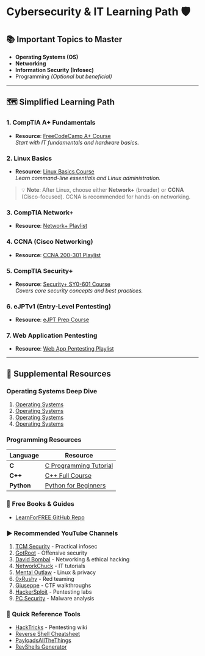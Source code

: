# Cybersecurity & IT Learning Path 🛡️

## 📚 Important Topics to Master
- **Operating Systems (OS)**
- **Networking**
- **Information Security (Infosec)**
- Programming _(Optional but beneficial)_

---

## 🗺️ Simplified Learning Path

### 1. CompTIA A+ Fundamentals
- **Resource**: [FreeCodeCamp A+ Course](https://youtube.com/playlist?list=PLH-n8YK76vIiDdOMRB-ylvns-_8Zl1euV)  
  _Start with IT fundamentals and hardware basics._

### 2. Linux Basics
- **Resource**: [Linux Basics Course](https://www.flexcourses.com/courses/linux-basics)  
  _Learn command-line essentials and Linux administration._

> 💡 **Note**: After Linux, choose either **Network+** (broader) or **CCNA** (Cisco-focused). CCNA is recommended for hands-on networking.

### 3. CompTIA Network+
- **Resource**: [Network+ Playlist](https://youtube.com/playlist?list=PLH-n8YK76vIiuIZoWvHL7AvtrDV7hR3He)

### 4. CCNA (Cisco Networking)
- **Resource**: [CCNA 200-301 Playlist](https://youtube.com/playlist?list=PLAqaqJU4wzYXBeFUFYs4qQ2qnWm_28xBV)

### 5. CompTIA Security+
- **Resource**: [Security+ SY0-601 Course](https://netriders.academy/courses/security/lesson/00-security-sy0-601-course-introduction/)  
  _Covers core security concepts and best practices._

### 6. eJPTv1 (Entry-Level Pentesting)
- **Resource**: [eJPT Prep Course](https://netriders.academy/courses/penetration-testing-student/lesson/00-course-introduction-3/)

### 7. Web Application Pentesting
- **Resource**: [Web App Pentesting Playlist](https://www.youtube.com/playlist?list=PLv7cogHXoVhXvHPzIl1dWtBiYUAL8baHj)

---

## 🔧 Supplemental Resources

### Operating Systems Deep Dive
1. [Operating Systems](https://www.youtube.com/playlist?list=PLF2K2xZjNEf97A_uBCwEl61sdxWVP7VWC)
2. [Operating Systems](https://www.youtube.com/playlist?list=PLBpMYKycVdGb3tlVlmR9Rmx47p6UOVp7W)
3. [Operating Systems](https://www.youtube.com/playlist?list=PLdo5W4Nhv31a5ucW_S1K3-x6ztBRD-PNa)
4. [Operating Systems](https://www.youtube.com/playlist?list=PLBlnK6fEyqRiVhbXDGLXDk_OQAeuVcp2O)

### Programming Resources
| Language | Resource |
|----------|----------|
| **C**    | [C Programming Tutorial](https://www.youtube.com/watch?v=87SH2Cn0s9A) |
| **C++**  | [C++ Full Course](https://www.youtube.com/watch?v=-TkoO8Z07hI) |
| **Python** | [Python for Beginners](https://www.youtube.com/watch?v=XKHEtdqhLK8) |

### 📖 Free Books & Guides
- [LearnForFREE GitHub Repo](https://github.com/Mr6MJT/LearnForFREE/tree/main)

### ▶️ Recommended YouTube Channels
1. [TCM Security](https://youtube.com/@TCMSecurityAcademy) - Practical infosec
2. [GotRoot](https://youtube.com/@gotr00t0day) - Offensive security
3. [David Bombal](https://youtube.com/@davidbombal) - Networking & ethical hacking
4. [NetworkChuck](https://youtube.com/@NetworkChuck) - IT tutorials
5. [Mental Outlaw](https://youtube.com/@MentalOutlaw) - Linux & privacy
6. [0xRushy](https://youtube.com/@0xRushy) - Red teaming
7. [Giuseppe](https://youtube.com/@giuseppesec) - CTF walkthroughs
8. [HackerSploit](https://youtube.com/HackerSploit) - Pentesting labs
9. [PC Security](https://youtube.com/@pcsecuritychannel) - Malware analysis

### 🔗 Quick Reference Tools
- [HackTricks](https://book.hacktricks.xyz/) - Pentesting wiki
- [Reverse Shell Cheatsheet](https://pentestmonkey.net/cheat-sheet/shells/reverse-shell-cheat-sheet)
- [PayloadsAllTheThings](https://github.com/swisskyrepo/PayloadsAllTheThings)
- [RevShells Generator](https://www.revshells.com/)
